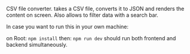 CSV file converter. takes a CSV file, converts it to JSON and renders the content on screen. Also allows to filter data with a search bar.

In case you want to run this in your own machine:

on Root: ```npm install``` then: ```npm run dev``` should run both frontend and backend simultaneously.
